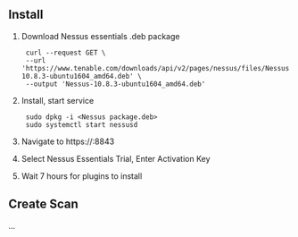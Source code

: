 ## Install
1. Download Nessus essentials .deb package

        curl --request GET \
        --url 'https://www.tenable.com/downloads/api/v2/pages/nessus/files/Nessus-10.8.3-ubuntu1604_amd64.deb' \
        --output 'Nessus-10.8.3-ubuntu1604_amd64.deb'

3. Install, start service

        sudo dpkg -i <Nessus package.deb>
        sudo systemctl start nessusd

5. Navigate to https://<server ip>:8843

6. Select Nessus Essentials Trial, Enter Activation Key

7. Wait 7 hours for plugins to install

## Create Scan
...
